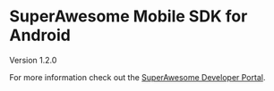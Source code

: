 SuperAwesome Mobile SDK for Android
===================================

Version 1.2.0

For more information check out the [SuperAwesome Developer Portal](http://developers.superawesome.tv/docs/androidsdk).